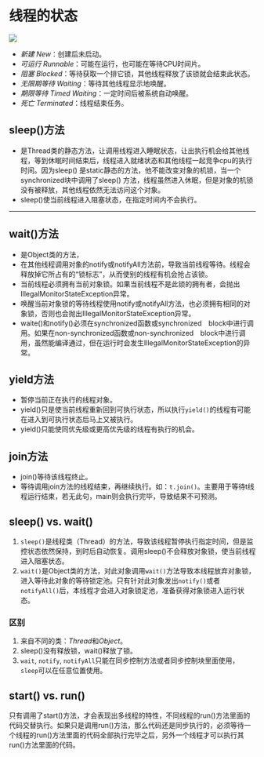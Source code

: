 # 线程的状态

![][image-1]
- *新建 New*：创建后未启动。
- *可运行 Runnable*：可能在运行，也可能在等待CPU时间片。
- *阻塞 Blocked*：等待获取一个排它锁，其他线程释放了该锁就会结束此状态。
- *无限期等待 Waiting*：等待其他线程显示地唤醒。
- *期限等待 Timed Waiting*：一定时间后被系统自动唤醒。
- *死亡 Terminated*：线程结束任务。

## sleep()方法
* 是Thread类的静态方法，让调用线程进入睡眠状态，让出执行机会给其他线程，等到休眠时间结束后，线程进入就绪状态和其他线程一起竞争cpu的执行时间。因为sleep() 是static静态的方法，他不能改变对象的机锁，当一个synchronized块中调用了sleep() 方法，线程虽然进入休眠，但是对象的机锁没有被释放，其他线程依然无法访问这个对象。
* sleep()使当前线程进入阻塞状态，在指定时间内不会执行。
---
## wait()方法
* 是Object类的方法，
* 在其他线程调用对象的notify或notifyAll方法前，导致当前线程等待。线程会释放掉它所占有的“锁标志”，从而使别的线程有机会抢占该锁。
* 当前线程必须拥有当前对象锁。如果当前线程不是此锁的拥有者，会抛出IllegalMonitorStateException异常。
* 唤醒当前对象锁的等待线程使用notify或notifyAll方法，也必须拥有相同的对象锁，否则也会抛出IllegalMonitorStateException异常。
* waite()和notify()必须在synchronized函数或synchronized　block中进行调用。如果在non-synchronized函数或non-synchronized　block中进行调用，虽然能编译通过，但在运行时会发生IllegalMonitorStateException的异常。

## yield方法
* 暂停当前正在执行的线程对象。
* yield()只是使当前线程重新回到可执行状态，所以执行`yield()`的线程有可能在进入到可执行状态后马上又被执行。
* yield()只能使同优先级或更高优先级的线程有执行的机会。

## join方法
* join()等待该线程终止。
* 等待调用join方法的线程结束，再继续执行。如：`t.join()`。主要用于等待t线程运行结束，若无此句，main则会执行完毕，导致结果不可预测。

## sleep() vs. wait()
1. `sleep()`是线程类（Thread）的方法，导致该线程暂停执行指定时间，但是监控状态依然保持，到时后自动恢复。调用sleep()不会释放对象锁，使当前线程进入阻塞状态。
2. `wait()`是Object类的方法，对此对象调用`wait()`方法导致本线程放弃对象锁，进入等待此对象的等待锁定池。只有针对此对象发出`notify()`或者`notifyAll()`后，本线程才会进入对象锁定池，准备获得对象锁进入运行状态。
### 区别
1. 来自不同的类：*Thread*和*Object*。
2. sleep()没有释放锁，wait()释放了锁。
3. `wait`, `notify`, `notifyAll`只能在同步控制方法或者同步控制块里面使用，`sleep`可以在任意位置使用。

## start() vs. run()
只有调用了start()方法，才会表现出多线程的特性，不同线程的run()方法里面的代码交替执行。如果只是调用run()方法，那么代码还是同步执行的，必须等待一个线程的run()方法里面的代码全部执行完毕之后，另外一个线程才可以执行其run()方法里面的代码。

[image-1]:	https://i.loli.net/2019/10/04/dUyWxo1jrkbcsQf.jpg